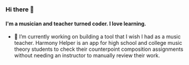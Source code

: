 ### Hi there 👋

#### I'm a musician and teacher turned coder. I love learning. 

- 🔭 I’m currently working on building a tool that I wish I had as a music teacher. Harmony Helper is an app for high school and college music theory students to check their counterpoint composition assignments without needing an instructor to manually review their work.

<!--
**chrisfrick/chrisfrick** is a ✨ _special_ ✨ repository because its `README.md` (this file) appears on your GitHub profile.

Here are some ideas to get you started:


- 🌱 I’m currently learning ...
- 👯 I’m looking to collaborate on ...
- 🤔 I’m looking for help with ...
- 💬 Ask me about ...
- 📫 How to reach me: ...
- 😄 Pronouns: ...
- ⚡ Fun fact: ...
-->

